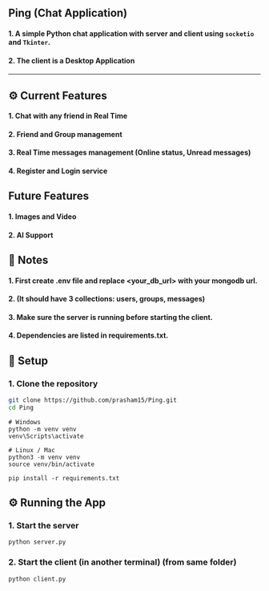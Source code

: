 ## Ping (Chat Application)

 #### 1. A simple Python chat application with **server** and **client** using `socketio` and `Tkinter`.
 #### 2. The client is a Desktop Application
---

## ⚙️ Current Features

#### 1. Chat with any friend in Real Time
#### 2. Friend and Group management
#### 3. Real Time messages management (Online status, Unread messages)
#### 4. Register and Login service

## Future Features

#### 1. Images and Video
#### 2. AI Support



## 📜 Notes

#### 1. First create .env file and replace <your_db_url> with your mongodb url.
#### 2. (It should have 3 collections: users, groups, messages)
#### 3. Make sure the server is running before starting the client.
#### 4. Dependencies are listed in requirements.txt.


## 🚀 Setup

### 1. Clone the repository
```bash
git clone https://github.com/prasham15/Ping.git
cd Ping
```

```cmd/bash
# Windows
python -m venv venv
venv\Scripts\activate

# Linux / Mac
python3 -m venv venv
source venv/bin/activate
```

```
pip install -r requirements.txt
```

## ⚙️ Running the App

### 1. Start the server
```
python server.py
```
### 2. Start the client (in another terminal) (from same folder)
```
python client.py
```
